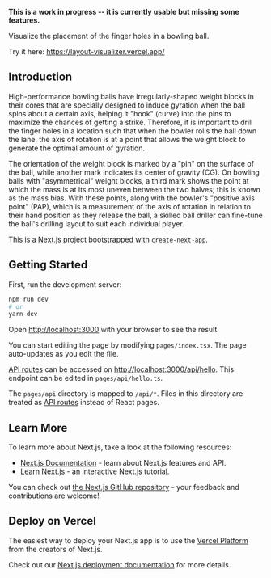 **This is a work in progress -- it is currently usable but missing some features.**

Visualize the placement of the finger holes in a bowling ball.

Try it here: https://layout-visualizer.vercel.app/

## Introduction

High-performance bowling balls have irregularly-shaped weight blocks in their cores that are specially designed to induce gyration when the ball spins about a certain axis, helping it "hook" (curve) into the pins to maximize the chances of getting a strike. Therefore, it is important to drill the finger holes in a location such that when the bowler rolls the ball down the lane, the axis of rotation is at a point that allows the weight block to generate the optimal amount of gyration.

The orientation of the weight block is marked by a "pin" on the surface of the ball, while another mark indicates its center of gravity (CG). On bowling balls with "asymmetrical" weight blocks, a third mark shows the point at which the mass is at its most uneven between the two halves; this is known as the mass bias. With these points, along with the bowler's "positive axis point" (PAP), which is a measurement of the axis of rotation in relation to their hand position as they release the ball, a skilled ball driller can fine-tune the ball's drilling layout to suit each individual player.

This is a [Next.js](https://nextjs.org/) project bootstrapped with [`create-next-app`](https://github.com/vercel/next.js/tree/canary/packages/create-next-app).

## Getting Started

First, run the development server:

```bash
npm run dev
# or
yarn dev
```

Open [http://localhost:3000](http://localhost:3000) with your browser to see the result.

You can start editing the page by modifying `pages/index.tsx`. The page auto-updates as you edit the file.

[API routes](https://nextjs.org/docs/api-routes/introduction) can be accessed on [http://localhost:3000/api/hello](http://localhost:3000/api/hello). This endpoint can be edited in `pages/api/hello.ts`.

The `pages/api` directory is mapped to `/api/*`. Files in this directory are treated as [API routes](https://nextjs.org/docs/api-routes/introduction) instead of React pages.

## Learn More

To learn more about Next.js, take a look at the following resources:

- [Next.js Documentation](https://nextjs.org/docs) - learn about Next.js features and API.
- [Learn Next.js](https://nextjs.org/learn) - an interactive Next.js tutorial.

You can check out [the Next.js GitHub repository](https://github.com/vercel/next.js/) - your feedback and contributions are welcome!

## Deploy on Vercel

The easiest way to deploy your Next.js app is to use the [Vercel Platform](https://vercel.com/new?utm_medium=default-template&filter=next.js&utm_source=create-next-app&utm_campaign=create-next-app-readme) from the creators of Next.js.

Check out our [Next.js deployment documentation](https://nextjs.org/docs/deployment) for more details.
